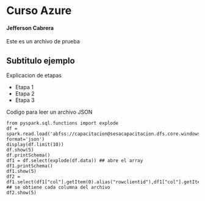 # Curso Azure 
#### Jefferson Cabrera

Este es un archivo de prueba
## Subtitulo ejemplo 

Explicacion de etapas 
- Etapa 1
- Etapa 2
- Etapa 3

Codigo para leer un archivo JSON	

``` phyton
from pyspark.sql.functions import explode
df = spark.read.load('abfss://capacitacion@sesacapacitacion.dfs.core.windows.net/synapse/workspaces/synapsecapacitacion/warehouse/raw/clientes_correos.json', format='json')
display(df.limit(10))
df.show(5)
df.printSchema()
df1 = df.select(explode(df.data)) ## abre el array
df1.printSchema()
df1.show(5)
df2 = df1.select(df1["col"].getItem(0).alias("rowclientid"),df1["col"].getItem(1).alias("correo")) ## se obtiene cada columna del archivo
df2.show(5)
```
